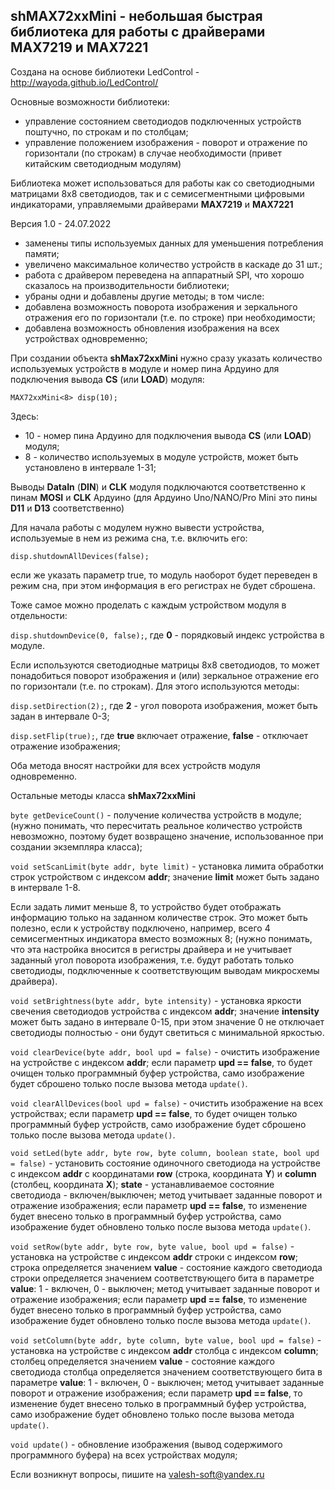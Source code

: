 ## shMAX72xxMini - небольшая быстрая библиотека для работы с драйверами MAX7219 и MAX7221

Создана на основе библиотеки LedControl - http://wayoda.github.io/LedControl/

Основные возможности библиотеки:
- управление состоянием светодиодов подключенных устройств поштучно, по строкам и по столбцам;
- управление положением изображения - поворот и отражение по горизонтали (по строкам) в случае необходимости (привет китайским светодиодным модулям)

Библиотека может использоваться для работы как со светодиодными матрицами 8х8 светодиодов, так и с семисегментными цифровыми индикаторами, управляемыми драйверами **MAX7219** и **MAX7221**

Версия 1.0 - 24.07.2022
- заменены типы используемых данных для уменьшения потребления памяти;
- увеличено максимальное количество устройств в каскаде до 31 шт.;
- работа с драйвером переведена на аппаратный SPI, что хорошо сказалось на производительности библиотеки;
- убраны одни и добавлены другие методы; в том числе:
- добавлена возможность поворота изображения и зеркального отражения его по горизонтали (т.е. по строке) при необходимости;
- добавлена возможность обновления изображения на всех устройствах одновременно;

При создании объекта **shMax72xxMini** нужно сразу указать количество используемых устройств в модуле и номер пина Ардуино для подключения вывода **CS** (или **LOAD**) модуля:

`MAX72xxMini<8> disp(10);`

Здесь:
- 10 - номер   пина Ардуино для подключения вывода **CS** (или **LOAD**) модуля;
- 8 - количество используемых в модуле устройств, может быть установлено в интервале 1-31;

Выводы **DataIn** (**DIN**) и **CLK** модуля подключаются соответственно к пинам **MOSI** и **CLK** Ардуино (для Ардуино Uno/NANO/Pro Mini это пины **D11** и **D13** соответственно)

Для начала работы с модулем нужно вывести устройства, используемые в нем из режима сна, т.е. включить его:

`disp.shutdownAllDevices(false);`

если же указать параметр true, то модуль наоборот будет переведен в режим сна, при этом информация в его регистрах не будет сброшена.

Тоже самое можно проделать с каждым устройством модуля в отдельности:

`disp.shutdownDevice(0, false);`, где **0** - порядковый индекс устройства в модуле.

Если используются светодиодные матрицы 8х8 светодиодов, то может понадобиться поворот изображения и (или) зеркальное отражение его по горизонтали (т.е. по строкам). Для этого используются методы:

`disp.setDirection(2);`, где **2** - угол поворота изображения, может быть задан в интервале 0-3;

`disp.setFlip(true);`, где **true** включает отражение, **false** - отключает отражение изображения;

Оба метода вносят настройки для всех устройств модуля одновременно.

Остальные методы класса **shMax72xxMini**

`byte getDeviceCount()` - получение количества устройств в модуле; (нужно понимать, что пересчитать реальное количество устройств невозможно, поэтому будет возвращено значение, использованное при создании экземпляра класса);

`void setScanLimit(byte addr, byte limit)` - установка лимита обработки строк устройством с индексом **addr**; значение **limit** может быть задано в интервале 1-8.

Если задать лимит меньше 8, то устройство будет отображать информацию только на заданном количестве строк. Это может быть полезно, если к устройству подключено, например, всего 4 семисегментных индикатора вместо возможных 8; (нужно понимать, что эта настройка вносится в регистры драйвера и не учитывает заданный угол поворота изображения, т.е. будут работать только светодиоды, подключенные к соответствующим выводам микросхемы драйвера).

`void setBrightness(byte addr, byte intensity)` - установка яркости свечения светодиодов устройства с индексом **addr**; значение **intensity** может быть задано в интервале 0-15, при этом значение 0 не отключает светодиоды полностью - они будут светиться с минимальной яркостью.

`void clearDevice(byte addr, bool upd = false)` - очистить изображение на устройстве с индексом **addr**; если параметр **upd == false**, то будет очищен только программный буфер устройства, само изображение будет сброшено только после вызова метода `update()`.

`void clearAllDevices(bool upd = false)` - очистить изображение на всех устройствах; если параметр **upd == false**, то будет очищен только программный буфер устройств, само изображение будет сброшено только после вызова метода `update()`.

`void setLed(byte addr, byte row, byte column, boolean state, bool upd = false)` - установить состояние одиночного светодиода на устройстве с индексом **addr** с координатами **row** (строка, координата **Y**) и **column** (столбец, координата **X**); **state** - устанавливаемое состояние светодиода - включен/выключен; метод учитывает заданные поворот и отражение изображения; если параметр **upd == false**, то изменение будет внесено только в программный буфер устройства, само изображение будет обновлено только после вызова метода `update()`.

`void setRow(byte addr, byte row, byte value, bool upd = false)` - установка на устройстве с индексом **addr** строки с индексом **row**; строка определяется значением **value** - состояние каждого светодиода строки определяется значением соответствующего бита в параметре **value**: 1 - включен, 0 - выключен; метод учитывает заданные поворот и отражение изображения; если параметр **upd == false**, то изменение будет внесено только в программный буфер устройства, само изображение будет обновлено только после вызова метода `update()`.

`void setColumn(byte addr, byte column, byte value, bool upd = false)` - установка на устройстве с индексом **addr** столбца с индексом **column**; столбец определяется значением **value** - состояние каждого светодиода столбца определяется значением соответствующего бита в параметре **value**: 1 - включен, 0 - выключен; метод учитывает заданные поворот и отражение изображения; если параметр **upd == false**, то изменение будет внесено только в программный буфер устройства, само изображение будет обновлено только после вызова метода `update()`.

`void update()` - обновление изображения (вывод содержимого программного буфера) на всех устройствах модуля;

Если возникнут вопросы, пишите на valesh-soft@yandex.ru 